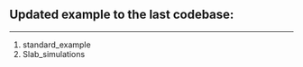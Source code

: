 ## Updated example to the last codebase:

--------------------------------------

1. standard_example
2. Slab_simulations
